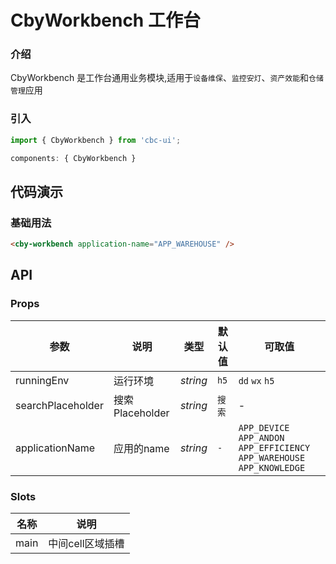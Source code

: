 # CbyWorkbench 工作台

### 介绍

CbyWorkbench 是工作台通用业务模块,适用于`设备维保`、`监控安灯`、`资产效能`和`仓储管理`应用

### 引入

```js
import { CbyWorkbench } from 'cbc-ui';

components: { CbyWorkbench }
```

## 代码演示

### 基础用法

```html
<cby-workbench application-name="APP_WAREHOUSE" />
```

## API

### Props

| 参数          | 说明     | 类型     | 默认值    | 可取值|
| ------------- | -------- | -------- | --------- |---------|
| runningEnv          | 运行环境 | _string_ | `h5` | `dd` `wx` `h5`|
|searchPlaceholder|搜索Placeholder|_string_|`搜索`|-|
|applicationName|应用的name|_string_|`-`  |`APP_DEVICE` `APP_ANDON` `APP_EFFICIENCY` `APP_WAREHOUSE` `APP_KNOWLEDGE`|

### Slots

| 名称    | 说明     |
| ------- | -------- |
| main | 中间cell区域插槽 |
